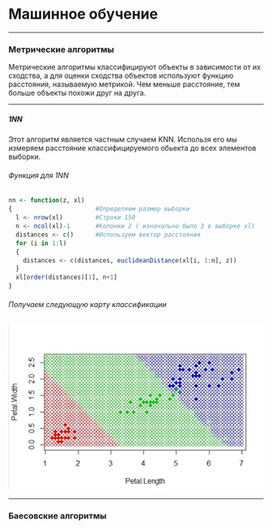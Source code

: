 # Машинное обучение
***
### Метрические алгоритмы
Метрические алгоритмы классифицируют объекты в зависимости от их сходства, а для оценки сходства объектов используют функцию расстояния, называемую метрикой. Чем меньше расстояние, тем больше объекты похожи друг на друга.
***
##### 1NN
 Этот алгоритм является частным случаем KNN. Использя его мы измеряем расстояние классифицируемого обьекта до всех элементов выборки.
###### Функция для 1NN
```R
nn <- function(z, xl) 
{                       #Определяем размер выборки
  l <- nrow(xl)         #Строки 150       
  n <- ncol(xl)-1       #Колонки 2 ( изначально было 3 в выборке xl)
  distances <- c()      #Используем вектор расстояния
  for (i in 1:l)
  {
    distances <- c(distances, euclideanDistance(xl[i, 1:n], z))
  }
  xl[order(distances)[1], n+1]
} 
```

###### Получаем следующую карту классификации
![Иллюстрация к проекту](https://github.com/MinaevYuriy/SMPR/blob/master/1G_7rOwyOS4.jpg)

***
### Баесовские алгоритмы


